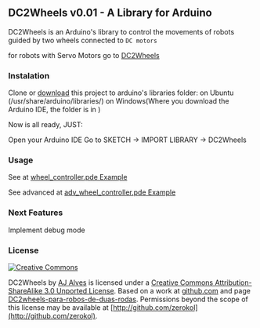 ## DC2Wheels v0.01 - A Library for Arduino

DC2Wheels is an Arduino's library to control the movements of robots guided by two wheels connected to `DC motors`

for robots with Servo Motors go to [DC2Wheels](http://github.com/zerokol/Continuous2Wheels)

### Instalation

Clone or [download](https://github.com/zerokol/DC2Wheels/downloads) this project to arduino's libraries folder:
on Ubuntu (/usr/share/arduino/libraries/) on Windows(Where you download the Arduino IDE, the folder is in )

Now is all ready, JUST:

Open your Arduino IDE
Go to SKETCH → IMPORT LIBRARY → DC2Wheels

### Usage

See at [wheel_controller.pde Example](http://github.com/zerokol/DC2Wheels/blob/master/examples/wheel_controller/wheel_controller.pde)

See advanced at [adv_wheel_controller.pde Example](http://github.com/zerokol/DC2Wheels/blob/master/examples/advanced_wheel_controller/adv_wheel_controller.pde)

### Next Features

Implement debug mode

### License

[![Creative Commons](http://i.creativecommons.org/l/by-sa/3.0/88x31.png)](http://creativecommons.org/licenses/by-sa/3.0/)

DC2Wheels by [AJ Alves](http://zerokol.com) is licensed under a [Creative Commons Attribution-ShareAlike 3.0 Unported License](http://creativecommons.org/licenses/by-sa/3.0/).
Based on a work at [github.com](http://github.com/zerokol/DC2Wheels) and page [DC2wheels-para-robos-de-duas-rodas](http://www.zerokol.com/2012/05/DC2wheels-para-robos-de-duas.html).
Permissions beyond the scope of this license may be available at [http://github.com/zerokol](http://github.com/zerokol).